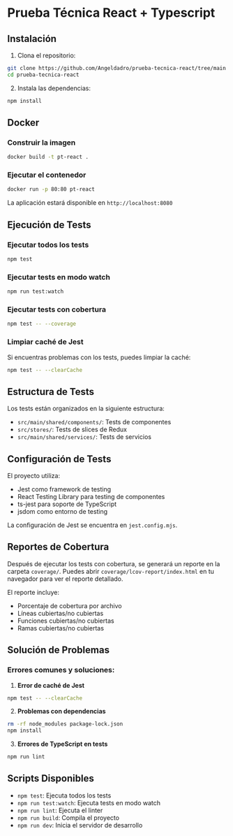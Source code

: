 # Prueba Técnica React + Typescript

## Instalación

1. Clona el repositorio:
```bash
git clone https://github.com/Angeldadro/prueba-tecnica-react/tree/main
cd prueba-tecnica-react
```

2. Instala las dependencias:
```bash
npm install
```

## Docker

### Construir la imagen
```bash
docker build -t pt-react .
```

### Ejecutar el contenedor
```bash
docker run -p 80:80 pt-react
```

La aplicación estará disponible en `http://localhost:8080`

## Ejecución de Tests

### Ejecutar todos los tests
```bash
npm test
```

### Ejecutar tests en modo watch
```bash
npm run test:watch
```

### Ejecutar tests con cobertura
```bash
npm test -- --coverage
```

### Limpiar caché de Jest
Si encuentras problemas con los tests, puedes limpiar la caché:
```bash
npm test -- --clearCache
```

## Estructura de Tests

Los tests están organizados en la siguiente estructura:
- `src/main/shared/components/`: Tests de componentes
- `src/stores/`: Tests de slices de Redux
- `src/main/shared/services/`: Tests de servicios

## Configuración de Tests

El proyecto utiliza:
- Jest como framework de testing
- React Testing Library para testing de componentes
- ts-jest para soporte de TypeScript
- jsdom como entorno de testing

La configuración de Jest se encuentra en `jest.config.mjs`.

## Reportes de Cobertura

Después de ejecutar los tests con cobertura, se generará un reporte en la carpeta `coverage/`. Puedes abrir `coverage/lcov-report/index.html` en tu navegador para ver el reporte detallado.

El reporte incluye:
- Porcentaje de cobertura por archivo
- Líneas cubiertas/no cubiertas
- Funciones cubiertas/no cubiertas
- Ramas cubiertas/no cubiertas

## Solución de Problemas

### Errores comunes y soluciones:

1. **Error de caché de Jest**
```bash
npm test -- --clearCache
```

2. **Problemas con dependencias**
```bash
rm -rf node_modules package-lock.json
npm install
```

3. **Errores de TypeScript en tests**
```bash
npm run lint
```

## Scripts Disponibles

- `npm test`: Ejecuta todos los tests
- `npm run test:watch`: Ejecuta tests en modo watch
- `npm run lint`: Ejecuta el linter
- `npm run build`: Compila el proyecto
- `npm run dev`: Inicia el servidor de desarrollo
